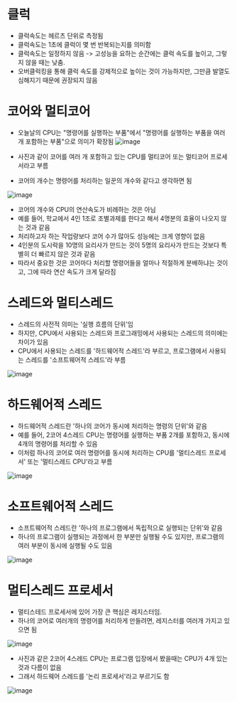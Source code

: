 # 클럭
- 클럭속도는 헤르츠 단위로 측정됨
- 클럭속도는 1초에 클럭이 몇 번 반복되는지를 의미함
- 클럭속도는 일정하지 않음 -> 고성능을 요하는 순간에는 클럭 속도를 높이고, 그렇지 않을 때는 낮춤.
- 오버클럭킹을 통해 클럭 속도를 강제적으로 높이는 것이 가능하지만, 그만큼 발열도 심해지기 때문에 권장되지 않음

# 코어와 멀티코어
- 오늘날의 CPU는 "명령어를 실행하는 부품"에서 "명령어를 실행하는 부품을 여러 개 포함하는 부품"으로 의미가 확장됨
![image](https://github.com/user-attachments/assets/9d046ec7-2036-44c1-8cab-dcddfcb75e3c)

- 사진과 같이 코어를 여러 개 포함하고 있는 CPU를 멀티코어 또는 멀티코어 프로세서라고 부름
- 코어의 개수는 명령어를 처리하는 일꾼의 개수와 같다고 생각하면 됨
  

![image](https://github.com/user-attachments/assets/d48b099b-a3d5-4479-bce1-bbd34e79c775)

- 코어의 개수와 CPU의 연산속도가 비례하는 것은 아님
- 예를 들어, 학교에서 4인 1조로 조별과제를 한다고 해서 4명분의 효율이 나오지 않는 것과 같음
- 처리하고자 하는 작업량보다 코어 수가 많아도 성능에는 크게 영향이 없음
- 4인분의 도시락을 10명의 요리사가 만드는 것이 5명의 요리사가 만드는 것보다 특별히 더 빠르지 않은 것과 같음
- 따라서 중요한 것은 코어마다 처리할 명령어들을 얼마나 적절하게 분배하냐는 것이고, 그에 따라 연산 속도가 크게 달라짐

# 스레드와 멀티스레드
- 스레드의 사전적 의미는 '실행 흐름의 단위'임
- 하지만, CPU에서 사용되는 스레드와 프로그래밍에서 사용되는 스레드의 의미에는 차이가 있음
- CPU에서 사용되는 스레드를 '하드웨어적 스레드'라 부르고, 프로그램에서 사용되는 스레드를 '소프트웨어적 스레드'라 부름

![image](https://github.com/user-attachments/assets/ebb0534b-50f2-4f85-a6cb-0561e4b5a98e)

# 하드웨어적 스레드
- 하드웨어적 스레드란 '하나의 코어가 동시에 처리하는 명령의 단위'와 같음
- 예를 들어, 2코어 4스레드 CPU는 명령어를 실행하는 부품 2개를 포함하고, 동시에 4개의 명령어를 처리할 수 있음
- 이처럼 하나의 코어로 여러 명령어를 동시에 처리하는 CPU를 '멀티스레드 프로세서' 또는 '멀티스레드 CPU'라고 부름

![image](https://github.com/user-attachments/assets/a768d020-99b4-46db-9191-7c9a507553c8)

# 소프트웨어적 스레드
- 소프트웨어적 스레드란 '하나의 프로그램에서 독립적으로 실행되는 단위'와 같음
- 하나의 프로그램이 실행되는 과정에서 한 부분만 실행될 수도 있지만, 프로그램의 여러 부분이 동시에 실행될 수도 있음

![image](https://github.com/user-attachments/assets/12ff9a93-4c34-4f57-8754-5e60636aad8c)

# 멀티스레드 프로세서
- 멀티스테드 프로세서에 있어 가장 큰 핵심은 레지스터임.
- 하나의 코어로 여러개의 명령어를 처리하게 만들려면, 레지스터를 여러개 가지고 있으면 됨
  
![image](https://github.com/user-attachments/assets/ba44541b-dbcd-430c-8f7b-446bbf43308f)

- 사진과 같은 2코어 4스레드 CPU는 프로그램 입장에서 봤을때는 CPU가 4개 있는 것과 다름이 없음
- 그래서 하드웨어 스레드를 '논리 프로세서'라고 부르기도 함

![image](https://github.com/user-attachments/assets/89f2e170-8060-473c-b16f-bfe0bb30f805)



  
  
